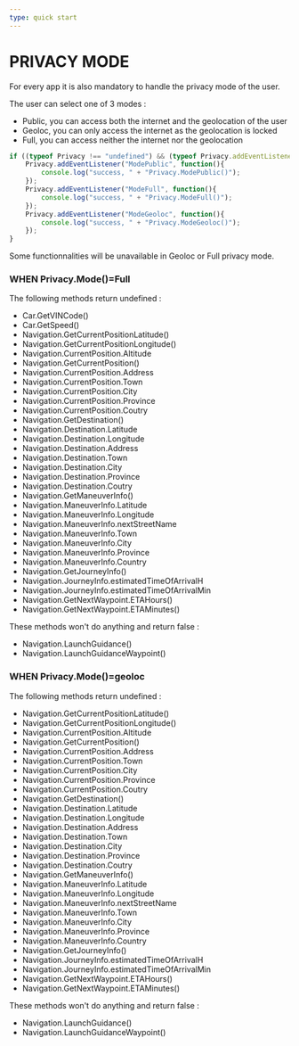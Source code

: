 ```yaml
---
type: quick start
---
```


# PRIVACY MODE

For every app it is also mandatory to handle the privacy mode of the user.

The user can select one of 3 modes :
- Public, you can access both the internet and the geolocation of the user
- Geoloc, you can only access the internet as the geolocation is locked
- Full, you can access neither the internet nor the geolocation

```javascript
if ((typeof Privacy !== "undefined") && (typeof Privacy.addEventListener !== "undefined")) {
	Privacy.addEventListener("ModePublic", function(){
		console.log("success, " + "Privacy.ModePublic()");
	});
	Privacy.addEventListener("ModeFull", function(){
		console.log("success, " + "Privacy.ModeFull()");
	});
	Privacy.addEventListener("ModeGeoloc", function(){
		console.log("success, " + "Privacy.ModeGeoloc()");
	});
}
```

Some functionnalities will be unavailable in Geoloc or Full privacy mode.

### WHEN Privacy.Mode()=Full

The following methods return undefined :
- Car.GetVINCode()
- Car.GetSpeed()
- Navigation.GetCurrentPositionLatitude()
- Navigation.GetCurrentPositionLongitude()
- Navigation.CurrentPosition.Altitude
- Navigation.GetCurrentPosition()
- Navigation.CurrentPosition.Address
- Navigation.CurrentPosition.Town
- Navigation.CurrentPosition.City
- Navigation.CurrentPosition.Province
- Navigation.CurrentPosition.Coutry
- Navigation.GetDestination()
- Navigation.Destination.Latitude
- Navigation.Destination.Longitude
- Navigation.Destination.Address
- Navigation.Destination.Town
- Navigation.Destination.City
- Navigation.Destination.Province
- Navigation.Destination.Coutry
- Navigation.GetManeuverInfo()
- Navigation.ManeuverInfo.Latitude
- Navigation.ManeuverInfo.Longitude
- Navigation.ManeuverInfo.nextStreetName
- Navigation.ManeuverInfo.Town
- Navigation.ManeuverInfo.City
- Navigation.ManeuverInfo.Province
- Navigation.ManeuverInfo.Country
- Navigation.GetJourneyInfo()
- Navigation.JourneyInfo.estimatedTimeOfArrivalH
- Navigation.JourneyInfo.estimatedTimeOfArrivalMin
- Navigation.GetNextWaypoint.ETAHours()
- Navigation.GetNextWaypoint.ETAMinutes()
	
These methods won't do anything and return false :
- Navigation.LaunchGuidance()
- Navigation.LaunchGuidanceWaypoint()

### WHEN Privacy.Mode()=geoloc

The following methods return undefined :
- Navigation.GetCurrentPositionLatitude()
- Navigation.GetCurrentPositionLongitude()
- Navigation.CurrentPosition.Altitude
- Navigation.GetCurrentPosition()
- Navigation.CurrentPosition.Address
- Navigation.CurrentPosition.Town
- Navigation.CurrentPosition.City
- Navigation.CurrentPosition.Province
- Navigation.CurrentPosition.Coutry
- Navigation.GetDestination()
- Navigation.Destination.Latitude
- Navigation.Destination.Longitude
- Navigation.Destination.Address
- Navigation.Destination.Town
- Navigation.Destination.City
- Navigation.Destination.Province
- Navigation.Destination.Coutry
- Navigation.GetManeuverInfo()
- Navigation.ManeuverInfo.Latitude
- Navigation.ManeuverInfo.Longitude
- Navigation.ManeuverInfo.nextStreetName
- Navigation.ManeuverInfo.Town
- Navigation.ManeuverInfo.City
- Navigation.ManeuverInfo.Province
- Navigation.ManeuverInfo.Country
- Navigation.GetJourneyInfo()
- Navigation.JourneyInfo.estimatedTimeOfArrivalH
- Navigation.JourneyInfo.estimatedTimeOfArrivalMin
- Navigation.GetNextWaypoint.ETAHours()
- Navigation.GetNextWaypoint.ETAMinutes()
	
These methods won't do anything and return false :
- Navigation.LaunchGuidance()
- Navigation.LaunchGuidanceWaypoint()
